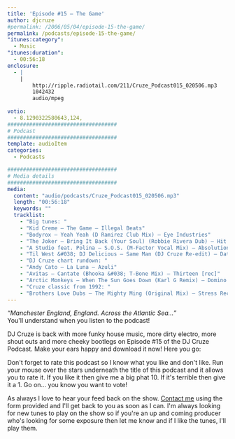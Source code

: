 ```yaml
---
title: 'Episode #15 – The Game'
author: djcruze
#permalink: /2006/05/04/episode-15-the-game/
permalink: /podcasts/episode-15-the-game/
"itunes:category":
  - Music
"itunes:duration":
  - 00:56:18
enclosure:
  - |
    |
        http://ripple.radiotail.com/211/Cruze_Podcast015_020506.mp3
        1042432
        audio/mpeg
        
votio:
  - 8.1290322580643,124,
###################################
# Podcast
###################################
template: audioItem
categories:
  - Podcasts

###################################
# Media details
###################################
media:
  content: "audio/podcasts/Cruze_Podcast015_020506.mp3"
  length: "00:56:18"
  keywords: ""
  tracklist:
    - "Big tunes: "
    - "Kid Creme – The Game – Illegal Beats"
    - "Bodyrox – Yeah Yeah (D Ramirez Club Mix) – Eye Industries"
    - "The Joker – Bring It Back (Your Soul) (Robbie Rivera Dub) – Hit!"
    - "A Studio feat. Polina – S.O.S. (M-Factor Vocal Mix) – Absolution"
    - "Til West &#038; DJ Delicious – Same Man (DJ Cruze Re-edit) – Data"
    - "DJ Cruze chart rundown: "
    - "Andy Cato – La Luna – Azuli"
    - "Avitas – Cantate (Bhooka &#038; T-Bone Mix) – Thirteen [rec]"
    - "Arctic Monkeys – When The Sun Goes Down (Karl G Remix) – Domino Records"
    - "Cruze classic from 1992: "
    - "Brothers Love Dubs – The Mighty Ming (Original Mix) – Stress Records"
---
```

*&#8220;Manchester England, England. Across the Atlantic Sea&#8230;&#8221;*  
You'll understand when you listen to the podcast!

DJ Cruze is back with more funky house music, more dirty electro, more shout outs and more cheeky bootlegs on Episode #15 of the DJ Cruze Podcast. Make your ears happy and download it now! Here you go:

Don't forget to rate this podcast so I know what you like and don't like. Run your mouse over the stars underneath the title of this podcast and it allows you to rate it. If you like it then give me a big phat 10. If it's terrible then give it a 1. Go on&#8230; you know you want to vote!

As always I love to hear your feed back on the show. [Contact me][4] using the form provided and I'll get back to you as soon as I can. I'm always looking for new tunes to play on the show so if you're an up and coming producer who's looking for some exposure then let me know and if I like the tunes, I'll play them.

 [1]: http://ripple.radiotail.com/211/Cruze_Podcast015_020506.mp3
 [2]: http://www.djcruze.co.uk/cms/podcasts/feed/rss2
 [3]: http://www.arcticmonkeys.com/
 [4]: http://www.djcruze.co.uk/cms/contact/